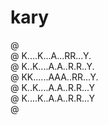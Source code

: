 # kary

@ <br/>
@ K....K...A...RR...Y.<br/>
@ K..K....A.A..R.R..Y.<br/>
@ KK......AAA..RR...Y.<br/>
@ K..K....A.A..R.R...Y<br/>
@ K....K..A.A..R.R...Y<br/>
@ <br/>

<!--
@ ................
@ K..K..A..RR...Y.@
@ K.K..A.A.R.R..Y.@
@ KK...AAA.RR...Y.@
@ K.K..A.A.R.R...Y
@ K..K.A.A.R.R...Y
@ .................
-->
